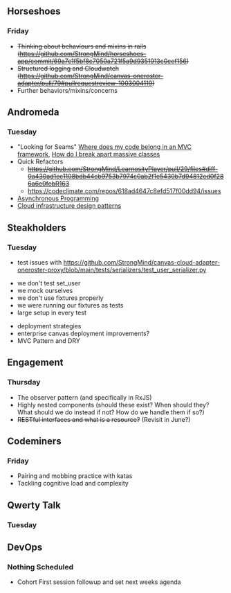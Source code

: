 ## Horseshoes
### Friday
* ~~Thinking about behaviours and mixins in rails (https://github.com/StrongMind/horseshoes-app/commit/69a7c1f5bf8c7050a721f5a9d9351913c0cef156)~~
* ~~Structured logging and Cloudwatch (https://github.com/StrongMind/canvas-oneroster-adapter/pull/79#pullrequestreview-1003004119)~~
* Further behaviors/mixins/concerns

## Andromeda
### Tuesday
* "Looking for Seams" [Where does my code belong in an MVC framework](mvc_framework_seams.md), [How do I break apart massive classes](creating_single_responsibilities.md)
* Quick Refactors
  * ~~https://github.com/StrongMind/LearnosityPlayer/pull/29/files#diff-0a430ad1ec1108bdb44cb9753b7974c0ab2f1e5430b7d94812ed0f286a6e0febR163~~
  * https://codeclimate.com/repos/618ad4647c8efd517f00dd94/issues
* [Asynchronous Programming](asynchronous.md)
* [Cloud infrastructure design patterns](cloud_design.md)

## Steakholders
### Tuesday
* test issues with https://github.com/StrongMind/canvas-cloud-adapter-oneroster-proxy/blob/main/tests/serializers/test_user_serializer.py
 - we don't test set_user  
 - we mock ourselves  
 - we don't use fixtures properly  
 - we were running our fixtures as tests  
 - large setup in every test  
* deployment strategies
* enterprise canvas deployment improvements?
* MVC Pattern and DRY

## Engagement
### Thursday
* The observer pattern (and specifically in RxJS)
* Highly nested components (should these exist? When should they? What should we do instead if not? How do we handle them if so?)
* ~~RESTful interfaces and what is a resource?~~ (Revisit in June?)

## Codeminers
### Friday
* Pairing and mobbing practice with katas
* Tackling cognitive load and complexity

## Qwerty Talk
### Tuesday

## DevOps
### Nothing Scheduled
* Cohort First session followup and set next weeks agenda
